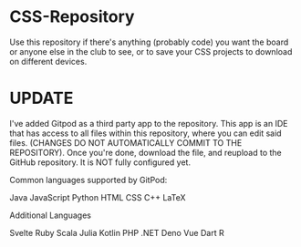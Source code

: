 # CSS-Repository
Use this repository if there's anything (probably code) you want the board or anyone else in the club to see, or to save your CSS projects to download on different devices.

# UPDATE
I've added Gitpod as a third party app to the repository. This app is an IDE that has access to all files within this repository, where you can edit said files.
(CHANGES DO NOT AUTOMATICALLY COMMIT TO THE REPOSITORY). 
Once you're done, download the file, and reupload to the GitHub repository. 
It is NOT fully configured yet.

Common languages supported by GitPod:

Java
JavaScript
Python
HTML
CSS
C++
LaTeX

Additional Languages

Svelte
Ruby
Scala
Julia
Kotlin
PHP
.NET
Deno
Vue
Dart
R
